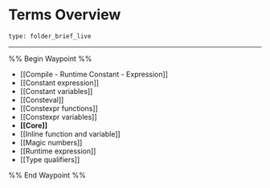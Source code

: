# Terms Overview
 
```ccard
type: folder_brief_live
```
 
---

%% Begin Waypoint %%
- [[Compile - Runtime Constant - Expression]]
- [[Constant expression]]
- [[Constant variables]]
- [[Consteval]]
- [[Constexpr functions]]
- [[Constexpr variables]]
- **[[Core]]**
- [[Inline function and variable]]
- [[Magic numbers]]
- [[Runtime expression]]
- [[Type qualifiers]]

%% End Waypoint %%